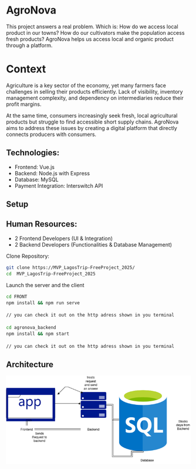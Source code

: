# AgroNova
This project answers a real problem.
Which is: How do we access local product in our towns?
How do our cultivators make the population access fresh products?
AgroNova helps us access local and organic product through a platform.

Context
=======
Agriculture is a key sector of the economy, yet many 
farmers face challenges in selling their products efficiently. 
Lack of visibility, inventory management complexity, and dependency
on intermediaries reduce their profit margins.

At the same time, consumers increasingly seek fresh, 
local agricultural products but struggle to find accessible
short supply chains. AgroNova aims to address these issues
by creating a digital platform that directly connects producers with consumers.

## Technologies:

- Frontend: Vue.js
- Backend: Node.js with Express
- Database: MySQL
- Payment Integration: Interswitch API

## Setup

## Human Resources:
- 2 Frontend Developers (UI & Integration)
- 2 Backend Developers (Functionalities & Database Management)


Clone Repository:

```bash
git clone https://MVP_LagosTrip-FreeProject_2025/
cd  MVP_LagosTrip-FreeProject_2025
```

Launch the server and the client

```bash
cd FRONT
npm install && npm run serve

// you can check it out on the http adress shown in you terminal

cd agronova_backend
npm install && npm start

// you can check it out on the http adress shown in you terminal

```

## Architecture
![architect](Doc/images/MVP.png)
